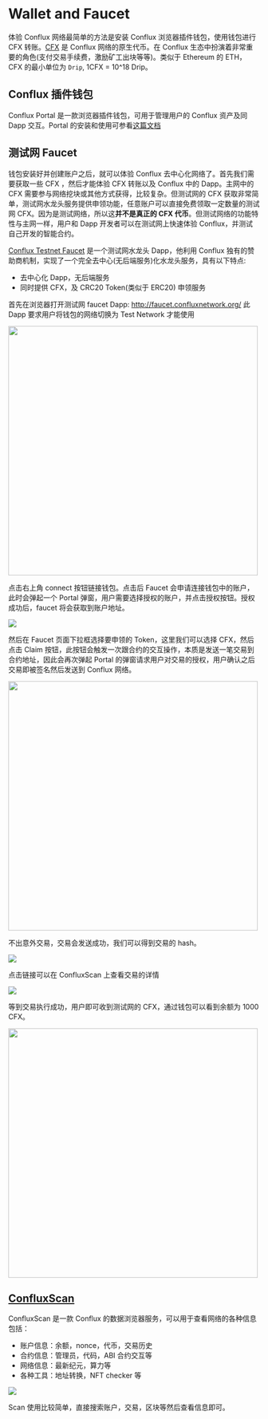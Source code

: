 # Wallet and Faucet

体验 Conflux 网络最简单的方法是安装 Conflux 浏览器插件钱包，使用钱包进行 CFX 转账。[CFX](https://developer.confluxnetwork.org/introduction/en/conflux_basics#cfx) 是 Conflux 网络的原生代币。在 Conflux 生态中扮演着非常重要的角色(支付交易手续费，激励矿工出块等等)。类似于 Ethereum 的 ETH，CFX 的最小单位为 `Drip`, 1CFX = 10^18 Drip。

## Conflux 插件钱包

Conflux Portal 是一款浏览器插件钱包，可用于管理用户的 Conflux 资产及同 Dapp 交互。Portal 的安装和使用可参看[这篇文档](https://developer.confluxnetwork.org/guides/en/how_to_use_cfx_faucet#use-confluxportal-to-create-an-account)

## 测试网 Faucet

钱包安装好并创建账户之后，就可以体验 Conflux 去中心化网络了。首先我们需要获取一些 CFX ，然后才能体验 CFX 转账以及 Conflux 中的 Dapp。主网中的 CFX 需要参与网络挖块或其他方式获得，比较复杂。但测试网的 CFX 获取非常简单，测试网水龙头服务提供申领功能，任意账户可以直接免费领取一定数量的测试网 CFX。因为是测试网络，所以这**并不是真正的 CFX 代币**。但测试网络的功能特性与主网一样，用户和 Dapp 开发者可以在测试网上快速体验 Conflux，并测试自己开发的智能合约。

[Conflux Testnet Faucet](http://faucet.confluxnetwork.org/) 是一个测试网水龙头 Dapp，他利用 Conflux 独有的赞助商机制，实现了一个完全去中心(无后端服务)化水龙头服务，具有以下特点:

* 去中心化 Dapp，无后端服务
* 同时提供 CFX，及 CRC20 Token(类似于 ERC20) 申领服务

首先在浏览器打开测试网 faucet Dapp: http://faucet.confluxnetwork.org/ 此 Dapp 要求用户将钱包的网络切换为 Test Network 才能使用

<img src="../images/portal/switch-network.png" width="500px"/>

点击右上角 connect 按钮链接钱包。点击后 Faucet 会申请连接钱包中的账户，此时会弹起一个 Portal 弹窗，用户需要选择授权的账户，并点击授权按钮。授权成功后，faucet 将会获取到账户地址。

![](../images/faucet/connect-portal.jpeg)

然后在 Faucet 页面下拉框选择要申领的 Token，这里我们可以选择 CFX，然后点击 Claim 按钮，此按钮会触发一次跟合约的交互操作，本质是发送一笔交易到合约地址，因此会再次弹起 Portal 的弹窗请求用户对交易的授权，用户确认之后交易即被签名然后发送到 Conflux 网络。

<img src="../images/faucet/claim-popup.png" width="500px"/>

不出意外交易，交易会发送成功，我们可以得到交易的 hash。

![](../images/faucet/claim-success.png)

点击链接可以在 ConfluxScan 上查看交易的详情

![](../images/scan/scan-tx.png)

等到交易执行成功，用户即可收到测试网的 CFX，通过钱包可以看到余额为 1000 CFX。

<img src="../images/portal/balance-changed.png" width="500px"/>

## [ConfluxScan](https://confluxscan.io/)

ConfluxScan 是一款 Conflux 的数据浏览器服务，可以用于查看网络的各种信息包括：

* 账户信息：余额，nonce，代币，交易历史
* 合约信息：管理员，代码，ABI 合约交互等
* 网络信息：最新纪元，算力等
* 各种工具：地址转换，NFT checker 等

![](../images/scan/scan-homepage.png)

Scan 使用比较简单，直接搜索账户，交易，区块等然后查看信息即可。
